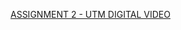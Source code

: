 [ASSIGNMENT 2 - UTM DIGITAL VIDEO](https://drive.google.com/file/d/18C28RPf2L7x9X24v39MDpLnFaowtHoPc/view?usp=sharing)
